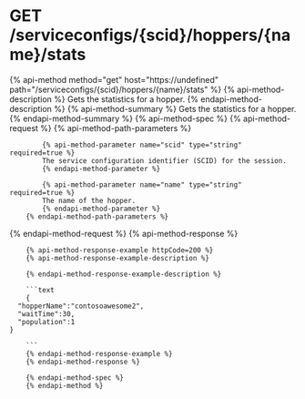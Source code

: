 # GET /serviceconfigs/{scid}/hoppers/{name}/stats

{% api-method method="get" host="https://undefined" path="/serviceconfigs/{scid}/hoppers/{name}/stats" %}
        {% api-method-description %}
        Gets the statistics for a hopper.
        {% endapi-method-description %}
        {% api-method-summary %}
        Gets the statistics for a hopper.
        {% endapi-method-summary %}
        {% api-method-spec %}
        {% api-method-request %}
        {% api-method-path-parameters %}
        
            {% api-method-parameter name="scid" type="string" required=true %}
            The service configuration identifier (SCID) for the session.
            {% endapi-method-parameter %}

            {% api-method-parameter name="name" type="string" required=true %}
            The name of the hopper.
            {% endapi-method-parameter %}
        {% endapi-method-path-parameters %}
{% endapi-method-request %}
        {% api-method-response %}
        
        {% api-method-response-example httpCode=200 %}
        {% api-method-response-example-description %}
        
        {% endapi-method-response-example-description %}
        
        ```text
        {
      "hopperName":"contosoawesome2",
      "waitTime":30,
      "population":1
    }

        ```
        {% endapi-method-response-example %}
        {% endapi-method-response %}
        
        {% endapi-method-spec %}
        {% endapi-method %}